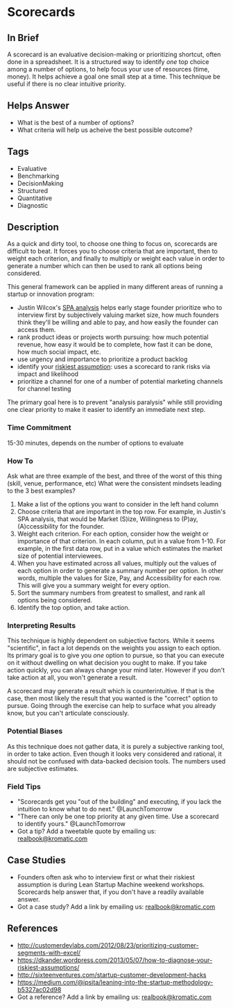 # Scorecards

## In Brief

A scorecard is an evaluative decision-making or prioritizing shortcut, often done in a spreadsheet. It is a structured way to identify *one* top choice among a number of options, to help focus your use of resources (time, money). It helps achieve a goal one small step at a time. This technique be useful if there is no clear intuitive priority. 

## Helps Answer
 * What is the best of a number of options?
 * What criteria will help us acheive the best possible outcome?

## Tags
 * Evaluative
 * Benchmarking
 * DecisionMaking
 * Structured
 * Quantitative
 * Diagnostic

## Description

As a quick and dirty tool, to choose one thing to focus on, scorecards are difficult to beat. It forces you to choose criteria that are important, then to weight each criterion, and finally to multiply or weight each value in order to generate a number which can then be used to rank all options being considered.

This general framework can be applied in many different areas of running a startup or innovation program:
* Justin Wilcox's [SPA analysis](http://customerdevlabs.com/2012/08/23/prioritizing-customer-segments-with-excel/) helps early stage founder prioritize who to interview first by subjectively valuing market size, how much founders think they'll be willing and able to pay, and how easily the founder can access them.
* rank product ideas or projects worth pursuing: how much potential revenue, how easy it would be to complete, how fast it can be done, how much social impact, etc.
* use urgency and importance to prioritize a product backlog
* identify your [riskiest assumption](https://dkander.wordpress.com/2013/05/07/how-to-diagnose-your-riskiest-assumptions/): uses a scorecard to rank risks via impact and likelihood
* prioritize a channel for one of a number of potential marketing channels for channel testing

The primary goal here is to prevent "analysis paralysis" while still providing one clear priority to make it easier to identify an immediate next step. 

### Time Commitment

15-30 minutes, depends on the number of options to evaluate

### How To

Ask what are three example of the best, and three of the worst of this thing (skill, venue, performance, etc) 
What were the consistent mindsets leading to the 3 best examples? 

1. Make a list of the options you want to consider in the left hand column
2. Choose criteria that are important in the top row. For example, in Justin's SPA analysis, that would be Market (S)ize, Willingness to (P)ay, (A)ccessibility for the founder.
3. Weight each criterion. For each option, consider how the weight or importance of that criterion. In each column, put in a value from 1-10. For example, in the first data row, put in a value which estimates the market size of potential interviewees. 
4. When you have estimated across all values, multiply out the values of each option in order to generate a summary number per option. In other words, multiple the values for Size, Pay, and Accessibility for each row. This will give you a summary weight for every option.
5. Sort the summary numbers from greatest to smallest, and rank all options being considered. 
6. Identify the top option, and take action. 

### Interpreting Results

This technique is highly dependent on subjective factors. While it seems "scientific", in fact a lot depends on the weights you assign to each option. Its primary goal is to give you *one* option to pursue, so that you can execute on it without dwelling on what decision you ought to make. If you take action quickly, you can always change your mind later. However if you don't take action at all, you won't generate a result. 

A scorecard may generate a result which is counterintuitive. If that is the case, then most likely the result that you wanted is the "correct" option to pursue. Going through the exercise can help to surface what you already know, but you can't articulate consciously.

### Potential Biases

As this technique does not gather data, it is purely a subjective ranking tool, in order to take action. Even though it looks very considered and rational, it should not be confused with data-backed decision tools. The numbers used are subjective estimates. 

### Field Tips
* "Scorecards get you "out of the building" and executing, if you lack the intuition to know what to do next." @LaunchTomorrow
* "There can only be one top priority at any given time. Use a scorecard to identify yours." @LaunchTomorrow
* Got a tip? Add a tweetable quote by emailing us: [realbook@kromatic.com](mailto:realbook@kromatic.com)

## Case Studies
* Founders often ask who to interview first or what their riskiest assumption is during Lean Startup Machine weekend workshops. Scorecards help answer that, if you don't have a readily available answer. 
* Got a case study? Add a link by emailing us: [realbook@kromatic.com](mailto:realbook@kromatic.com) 
 
## References
* http://customerdevlabs.com/2012/08/23/prioritizing-customer-segments-with-excel/
* https://dkander.wordpress.com/2013/05/07/how-to-diagnose-your-riskiest-assumptions/
* http://sixteenventures.com/startup-customer-development-hacks
* https://medium.com/@ipsita/leaning-into-the-startup-methodology-b5327ac02d98
* Got a reference? Add a link by emailing us: [realbook@kromatic.com](realbook@kromatic.com)
